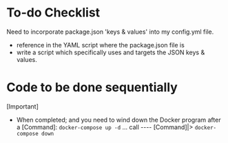 # To-do Checklist

Need to incorporate package.json 'keys & values' into my config.yml file.
- reference in the YAML script where the package.json file is
- write a script which specifically uses and targets the JSON keys & values.

# Code to be done sequentially
[Important]
- When completed; and you need to wind down the Docker program after a [Command]: `docker-compose up -d`
... call ----
[Command]|> `docker-compose down`
